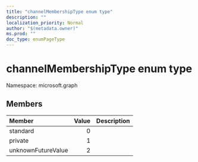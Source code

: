 ```yaml
---
title: "channelMembershipType enum type"
description: ""
localization_priority: Normal
author: "$(metadata.owner)"
ms.prod: ""
doc_type: enumPageType
---
```


# channelMembershipType enum type

Namespace: microsoft.graph

## Members

| Member             | Value | Description |
| :----------------- | ----: | :---------- |
| standard           | 0     |             |
| private            | 1     |             |
| unknownFutureValue | 2     |             |
